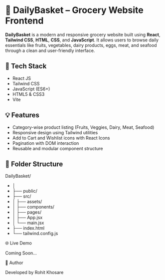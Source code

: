 # 🛒 DailyBasket – Grocery Website Frontend

**DailyBasket** is a modern and responsive grocery website built using **React**, **Tailwind CSS**, **HTML**, **CSS**, and **JavaScript**. It allows users to browse daily essentials like fruits, vegetables, dairy products, eggs, meat, and seafood through a clean and user-friendly interface.

## 🚀 Tech Stack

- React JS
- Tailwind CSS
- JavaScript (ES6+)
- HTML5 & CSS3
- Vite

## 💡 Features

- Category-wise product listing (Fruits, Veggies, Dairy, Meat, Seafood)
- Responsive design using Tailwind utilities
- Add to Cart and Wishlist icons with React Icons
- Pagination with DOM interaction
- Reusable and modular component structure

## 📁 Folder Structure

DailyBasket/
- │
- ├── public/
- ├── src/
- │ ├── assets/
- │ ├── components/
- │ ├── pages/
- │ ├── App.jsx
- │ └── main.jsx
- ├── index.html
- └── tailwind.config.js

🌐 Live Demo

Coming Soon...

🙌 Author

Developed by Rohit Khosare
